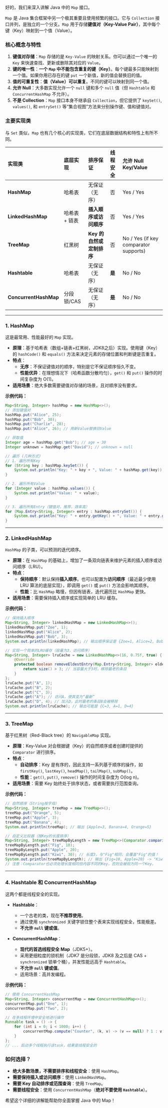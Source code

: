 好的，我们来深入讲解 Java 中的 `Map` 接口。

`Map` 是 Java 集合框架中另一个极其重要且使用频繁的接口。它与 `Collection` 接口并列，是独立的一个分支。`Map` 用于存储**键值对（Key-Value Pair）**，其中每个键（Key）映射到一个值（Value）。

### 核心概念与特性

1.  **键值对存储**：`Map` 存储的是 `Key-Value` 的映射关系。你可以通过一个唯一的 `Key` 来快速查找、更新或删除其对应的 `Value`。
2.  **键的唯一性**：**一个 `Map` 中不能包含重复的键（Key）**。每个键最多只能映射到一个值。如果你用已存在的键 `put` 一个新值，新的值会替换旧的值。
3.  **值的可重复性**：**值（Value）可以重复**。不同的键可以映射到同一个值。
4.  **允许 Null**：大多数实现允许一个 `null` 键和多个 `null` 值（但 `Hashtable` 和 `ConcurrentHashMap` 不允许）。
5.  **不是 Collection**：`Map` 接口本身不继承自 `Collection`，但它提供了 `keySet()`, `values()`, 和 `entrySet()` 等“集合视图”方法来分别操作键、值和键值对。

### 主要实现类

与 `Set` 类似，`Map` 也有几个核心的实现类，它们在底层数据结构和特性上有所不同。

| 实现类               | 底层实现      | 排序保证             | 线程安全 | 允许 Null Key/Value |
| :------------------- | :------------ | :------------------- | :------- | :------------------ |
| **HashMap**          | 哈希表        | 无保证（无序）       | 否       | Yes / Yes           |
| **LinkedHashMap**    | 哈希表 + 链表 | **插入顺序或访问顺序** | 否       | Yes / Yes           |
| **TreeMap**          | 红黑树        | **Key 的自然或定制排序** | 否       | No / Yes (if key comparator supports) |
| **Hashtable**        | 哈希表        | 无保证（无序）       | **是**   | No / No             |
| **ConcurrentHashMap** | 分段锁/CAS    | 无保证（无序）       | **是**   | No / No             |

---

### 1. HashMap

这是最常用、性能最好的 `Map` 实现。

*   **原理**：基于哈希表（数组+链表+红黑树，JDK8之后）实现。使用键（Key）的 `hashCode()` 和 `equals()` 方法来决定元素的存储位置和判断键是否重复。
*   **特点**：
    *   **无序**：不保证键值对的顺序，特别是它不保证顺序恒久不变。
    *   **性能优异**：在理想情况下（哈希函数分散均匀），`get()` 和 `put()` 操作的时间复杂度为 O(1)。
*   **适用场景**：绝大多数需要键值对存储的场景，且对顺序没有要求。

**示例代码：**
```java
Map<String, Integer> hashMap = new HashMap<>();
// 添加键值对
hashMap.put("Alice", 25);
hashMap.put("Bob", 30);
hashMap.put("Charlie", 28);
hashMap.put("Alice", 26); // 用新Value替换旧Value

// 获取值
Integer age = hashMap.get("Bob"); // age = 30
Integer unknown = hashMap.get("David"); // unknown = null

// 遍历 (几种方式)
// 1. 遍历所有Key
for (String key : hashMap.keySet()) {
    System.out.println("Key: " + key + ", Value: " + hashMap.get(key));
}

// 2. 遍历所有Value
for (Integer value : hashMap.values()) {
    System.out.println("Value: " + value);
}

// 3. 遍历所有Entry（键值对，推荐，效率高）
for (Map.Entry<String, Integer> entry : hashMap.entrySet()) {
    System.out.println("Key: " + entry.getKey() + ", Value: " + entry.getValue());
}
```

---

### 2. LinkedHashMap

`HashMap` 的子类，可以预测的迭代顺序。

*   **原理**：在 `HashMap` 的基础上，增加了一条双向链表来维护元素的插入顺序或访问顺序（LRU）。
*   **特点**：
    *   **保持顺序**：默认保持**插入顺序**。也可以配置为**访问顺序**（最近最少使用 LRU 算法的底层实现），即调用 `get()` 或 `put()` 方法会影响其顺序。
    *   **性能**：比 `HashMap` 略慢，但因有链表，迭代遍历比 `HashMap` 更快。
*   **适用场景**：需要保持插入顺序或实现简单的 LRU 缓存。

**示例代码：**
```java
// 保持插入顺序
Map<String, Integer> linkedHashMap = new LinkedHashMap<>();
linkedHashMap.put("Zoe", 1);
linkedHashMap.put("Alice", 2);
linkedHashMap.put("Bob", 3);
System.out.println(linkedHashMap); // 输出顺序保证是 {Zoe=1, Alice=2, Bob=3}

// 实现一个简单的LRU缓存（容量为3，访问顺序）
Map<String, Integer> lruCache = new LinkedHashMap<>(16, 0.75f, true) {
    @Override
    protected boolean removeEldestEntry(Map.Entry<String, Integer> eldest) {
        return size() > 3; // 当容量大于3时，移除最老的条目
    }
};
lruCache.put("A", 1);
lruCache.put("B", 2);
lruCache.put("C", 3);
lruCache.get("A"); // 访问A，使其变为“最新”
lruCache.put("D", 4); // 加入D，此时最老的条目B会被移除
System.out.println(lruCache); // 输出可能是 {C=3, A=1, D=4}
```

---

### 3. TreeMap

基于红黑树（Red-Black tree）的 `NavigableMap` 实现。

*   **原理**：Key-Value 对会根据键（Key）的自然顺序或者创建时提供的 `Comparator` 进行排序。
*   **特点**：
    *   **自动排序**：Key 是有序的，因此支持一系列基于顺序的操作，如 `firstKey()`, `lastKey()`, `headMap()`, `tailMap()`, `subMap()`。
    *   **性能**：`get()`, `put()`, `remove()` 操作的时间复杂度为 O(log n)。
*   **适用场景**：需要 Key 始终处于排序状态，或者需要执行范围查询。

**示例代码：**
```java
// 自然顺序（String按字母）
Map<String, Integer> treeMap = new TreeMap<>();
treeMap.put("Orange", 5);
treeMap.put("Apple", 3);
treeMap.put("Banana", 4);
System.out.println(treeMap); // 输出 {Apple=3, Banana=4, Orange=5}

// 自定义比较器（按Key的长度排序）
Map<String, Integer> treeMapByLength = new TreeMap<>(Comparator.comparingInt(String::length));
treeMapByLength.put("Fig", 10);
treeMapByLength.put("Apple", 20);
treeMapByLength.put("Kiwi", 30); // 长度3，与"Fig"相同，会覆盖"Fig"的值！
System.out.println(treeMapByLength); // 输出 {Fig=10, Apple=20} -> "Kiwi"覆盖了"Fig"！
// 注意：Comparator也必须处理长度相同但内容不同的Key，否则会被视为同一个Key。
```

---

### 4. Hashtable 和 ConcurrentHashMap

这两个都是线程安全的实现。

*   **Hashtable**：
    *   一个古老的类，现在**不推荐使用**。
    *   通过使用 `synchronized` 关键字锁住整个表来实现线程安全，性能极差。
    *   **不允许 `null` 键或值**。

*   **ConcurrentHashMap**：
    *   **现代的首选线程安全 Map**（JDK5+）。
    *   采用更细粒度的锁机制（JDK7 是分段锁，JDK8 及之后是 CAS + `synchronized` 锁单个桶），并发性能远高于 `Hashtable`。
    *   **不允许 `null` 键或值**。
    *   适用场景：高并发编程。

**示例代码：**
```java
// 使用 ConcurrentHashMap
Map<String, Integer> concurrentMap = new ConcurrentHashMap<>();
concurrentMap.put("One", 1);
concurrentMap.put("Two", 2);

// 在多线程环境中安全地进行操作
Runnable task = () -> {
    for (int i = 0; i < 1000; i++) {
        concurrentMap.compute("Counter", (k, v) -> (v == null) ? 1 : v + 1);
    }
};
// ... 启动多个线程执行该task，结果是线程安全的
```

### 如何选择？

*   **绝大多数场景，不需要排序和线程安全**：使用 `HashMap`。
*   **需要保持插入或访问顺序**：使用 `LinkedHashMap`。
*   **需要 Key 自动排序或范围查询**：使用 `TreeMap`。
*   **需要线程安全**：使用 `ConcurrentHashMap`（**绝对不要使用 `Hashtable`**）。

希望这个详细的讲解能帮助你全面掌握 Java 中的 Map！